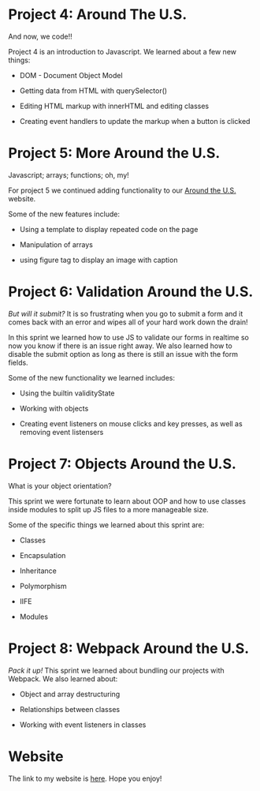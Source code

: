 # Project 4: Around The U.S.

And now, we code!!

Project 4 is an introduction to Javascript. We learned about a few new things:

* DOM - Document Object Model

* Getting data from HTML with querySelector()

* Editing HTML markup with innerHTML and editing classes

* Creating event handlers to update the markup when a button is clicked

# Project 5: More Around the U.S.

Javascript; arrays; functions; oh, my!

For project 5 we continued adding functionality to our [Around the U.S.](https://riz3npho3nix.github.io/web_project_4) website.

Some of the new features include:

* Using a template to display repeated code on the page

* Manipulation of arrays

* using figure tag to display an image with caption

# Project 6: Validation Around the U.S.

*But will it submit?* It is so frustrating when you go to submit a form and it comes back with an error and wipes all of your hard work down the drain!

In this sprint we learned how to use JS to validate our forms in realtime so now you know if there is an issue right away. We also learned how to disable the submit option as long as there is still an issue with the form fields.

Some of the new functionality we learned includes:

* Using the builtin validityState

* Working with objects

* Creating event listeners on mouse clicks and key presses, as well as removing event listensers

# Project 7: Objects Around the U.S.

What is your object orientation?

This sprint we were fortunate to learn about OOP and how to use classes inside modules to split up JS files to a more manageable size.

Some of the specific things we learned about this sprint are:

* Classes

* Encapsulation

* Inheritance

* Polymorphism

* IIFE

* Modules

# Project 8: Webpack Around the U.S.

*Pack it up!* This sprint we learned about bundling our projects with Webpack. We also learned about:

* Object and array destructuring

* Relationships between classes

* Working with event listeners in classes


# Website

The link to my website is [here](https://riz3npho3nix.github.io/web_project_4). Hope you enjoy!
